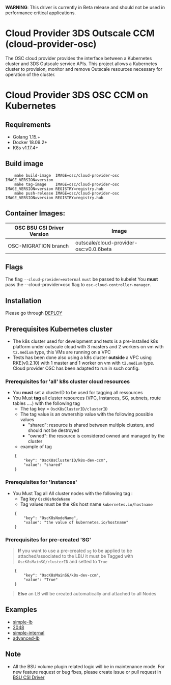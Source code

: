 **WARNING**: This driver is currently in Beta release and should not be used in performance critical applications.

# Cloud Provider 3DS Outscale CCM (cloud-provider-osc)
The OSC cloud provider provides the interface between a Kubernetes cluster and 3DS Outscale service APIs. 
This project allows a Kubernetes cluster to provision, monitor and remove Outscale resources necessary for operation of the cluster.

# Cloud Provider 3DS OSC CCM on Kubernetes

## Requirements
* Golang 1.15.+
* Docker 18.09.2+ 
* K8s v1.17.4+

## Build image

``` 
	make build-image  IMAGE=osc/cloud-provider-osc IMAGE_VERSION=version
	make tag-image	  IMAGE=osc/cloud-provider-osc IMAGE_VERSION=version REGISTRY=registry.hub 
	make push-release IMAGE=osc/cloud-provider-osc IMAGE_VERSION=version REGISTRY=registry.hub 
``` 


## Container Images:
|OSC BSU CSI Driver Version | Image                                     |
|---------------------------|-------------------------------------------|
|OSC-MIGRATION branch       |outscale/cloud-provider-osc:v0.0.6beta     |


## Flags
The flag `--cloud-provider=external` `must` be passed to kubelet
You  **must** pass the --cloud-provider=osc flag to `osc-cloud-controller-manager`.


## Installation
Please go through [DEPLOY](./deploy/README.md)


## Prerequisites Kubernetes cluster

- The k8s cluster used for development and tests is a pre-installed k8s platform under outscale cloud with 3 masters and 2 workers on vm with `t2.medium` type, this VMs are running on a VPC
- Tests has been done also using a k8s cluster **outside** a VPC using RKE(v0.2.10) with 1 master and 1 worker on vm with `t2.medium` type. Cloud provider OSC has been adapted to run in such config. 

### Prerequisites for 'all' k8s cluster cloud resources
- You **must** set a clusterID to be used for tagging all ressources
- You Must **tag** all cluster resources (VPC, Instances, SG, subnets, route tables ....)  with the following tag
	* The tag key = `OscK8sClusterID/clusterID`
	* The tag value is an ownership value with the following possible values 
    	- "shared": resource is shared between multiple clusters, and should not be destroyed
     	- "owned": the resource is considered owned and managed by the cluster
	* example of tag
```     
	{
		"key": "OscK8sClusterID/k8s-dev-ccm",
		"value": "shared"
 	}
```
### Prerequisites for 'Instances'
- You Must Tag all All cluster nodes with the following tag :
	* Tag key `OscK8sNodeName`
	* Tag values must be the k8s host name `kubernetes.io/hostname`
	
```     
	{
		"key": "OscK8sNodeName",
		"value": "the value of kubernetes.io/hostname"
	}
```
 
### Prerequisites for pre-created 'SG'
 > **If** you want to use a pre-created `sg` to be applied to be attached/associated to the LBU 
   it must be Tagged with `OscK8sMainSG/clusterID` and setted to `True`
	
```     
	{
		"key": "OscK8sMainSG/k8s-dev-ccm",
		"value": "True"
	}
```
 > **Else** an LB will be created automatically and attached to all Nodes


## Examples
- [simple-lb](./examples/simple-lb)
- [2048](./examples/2048)
- [simple-internal](./examples/simple-internal)
- [advanced-lb](./examples/advanced-lb)


## Note
* All the BSU volume plugin related logic will be in maintenance mode. For new feature request or bug fixes, please create issue or pull request in [BSU CSI Driver](https://github.com/outscale-dev/osc-bsu-csi-driver)
